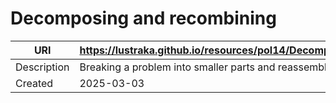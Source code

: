 # Decomposing and recombining

URI|https://lustraka.github.io/resources/pol14/DecomposingAndRecombining
-|-
Description|Breaking a problem into smaller parts and reassembling them for a solution.
Created|2025-03-03

